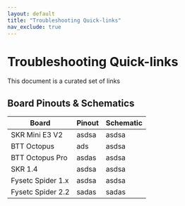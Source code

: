 ```yaml
---
layout: default
title: "Troubleshooting Quick-links"
nav_exclude: true
---
```

# Troubleshooting Quick-links
This document is a curated set of links


## Board Pinouts & Schematics

Board | Pinout | Schematic
--- | --- | ---
SKR Mini E3 V2 | asdsa | asdsa 
BTT Octopus | ads | asdsa 
BTT Octopus Pro | asdas | asdsa 
SKR 1.4 | asdsa | asdsa 
Fysetc Spider 1.x | asdsa | asdsa 
Fysetc Spider 2.2 | sadas | sadas

